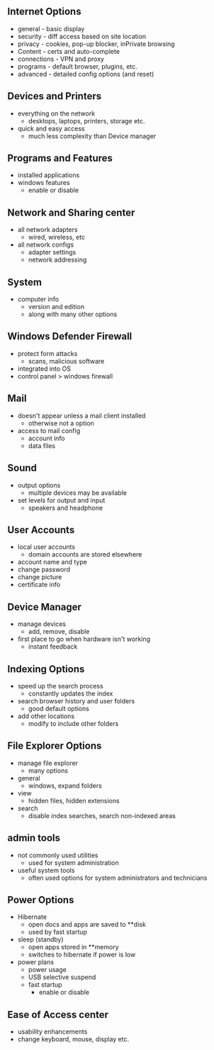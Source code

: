## Internet Options 
- general - basic display
- security - diff access based on site location 
- privacy - cookies, pop-up blocker, inPrivate browsing
- Content - certs and auto-complete
- connections - VPN and proxy
- programs - default browser, plugins, etc.
- advanced - detailed config options (and reset)

## Devices and Printers
- everything on the network
	- desktops, laptops, printers, storage etc.
- quick and easy access 
	- much less complexity than Device manager

## Programs and Features
- installed applications
- windows features
	- enable or disable

## Network and Sharing center
- all network adapters
	- wired, wireless, etc
- all network configs
	- adapter settings
	- network addressing

## System
- computer info
	- version and edition 
	- along with many other options 

## Windows Defender Firewall
- protect form attacks
	- scans, malicious software
- integrated into OS
- control panel > windows firewall

## Mail
- doesn't appear unless a mail client installed
	- otherwise not a option 
- access to mail config 
	- account info 
	- data files

## Sound
- output options
	- multiple devices may be available
- set levels for output and input 
	- speakers and headphone


## User Accounts
- local user accounts
	- domain accounts are stored elsewhere
- account name and type
- change password
- change picture
- certificate info

## Device Manager
- manage devices
	- add, remove, disable
- first place to go when hardware isn't working
	- instant feedback

## Indexing Options 
- speed up the search process
	- constantly updates the index
- search browser history and user folders
	- good default options 
- add other locations 
	- modify to include other folders

## File Explorer Options
- manage file explorer 
	- many options 
- general 
	- windows, expand folders
- view
	- hidden files, hidden extensions
- search
	- disable index searches, search non-indexed areas

## admin tools
- not commonly used utilities
	- used for system administration 
- useful system tools
	- often used options for system administrators and technicians

## Power Options
- Hibernate
	- open docs and apps are saved to **disk
	- used by fast startup
- sleep (standby)
	- open apps stored in **memory
	- switches to hibernate if power is low
- power plans
	- power usage 
	-  USB selective suspend
	- fast startup 
		- enable or disable

## Ease of Access center
- usability enhancements
- change keyboard, mouse, display etc.

